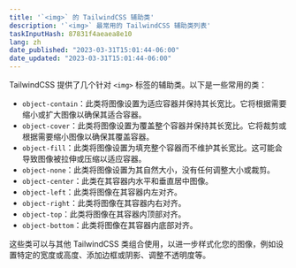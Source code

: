 ```yaml
---
title: '`<img>` 的 TailwindCSS 辅助类'
description: '`<img>` 最常用的 TailwindCSS 辅助类列表'
taskInputHash: 87831f4aeaea8e10
lang: zh
date_published: "2023-03-31T15:01:44-06:00"
date_updated: "2023-03-31T15:01:44-06:00"
---
```

TailwindCSS 提供了几个针对 `<img>` 标签的辅助类。以下是一些常用的类：
- `object-contain`：此类将图像设置为适应容器并保持其长宽比。它将根据需要缩小或扩大图像以确保其适合容器。
- `object-cover`：此类将图像设置为覆盖整个容器并保持其长宽比。它将裁剪或根据需要缩小图像以确保其覆盖容器。
- `object-fill`：此类将图像设置为填充整个容器而不维护其长宽比。这可能会导致图像被拉伸或压缩以适应容器。
- `object-none`：此类将图像设置为其自然大小，没有任何调整大小或裁剪。
- `object-center`：此类在其容器内水平和垂直居中图像。
- `object-left`：此类将图像在其容器内左对齐。
- `object-right`：此类将图像在其容器内右对齐。
- `object-top`：此类将图像在其容器内顶部对齐。
- `object-bottom`：此类将图像在其容器内底部对齐。

这些类可以与其他 TailwindCSS 类组合使用，以进一步样式化您的图像，例如设置特定的宽度或高度、添加边框或阴影、调整不透明度等。
